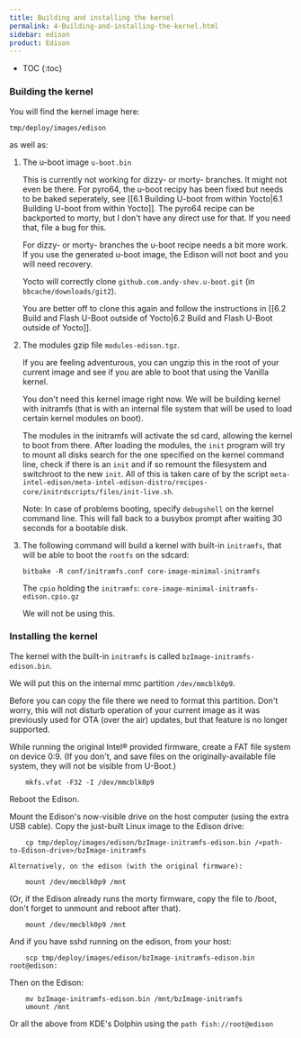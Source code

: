 ```yaml
---
title: Building and installing the kernel
permalink: 4-Building-and-installing-the-kernel.html
sidebar: edison
product: Edison
---
```

* TOC
{:toc}
### Building the kernel

You will find the kernel image here:

    tmp/deploy/images/edison

as well as:

 1. The u-boot image `u-boot.bin`

    This is currently not working for dizzy- or morty- branches. It might not even be there. For pyro64, the u-boot recipy has been fixed but needs to be baked seperately, see [[6.1 Building U-boot from within Yocto|6.1 Building U-boot from within Yocto]]. The pyro64 recipe can be backported to morty, but I don't have any direct use for that. If you need that, file a bug for this.

    For dizzy- or morty- branches the u-boot recipe needs a bit more work. If you use the generated u-boot image, the Edison will not boot and you will need recovery. 

    Yocto will correctly clone `github.com.andy-shev.u-boot.git` (in `bbcache/downloads/git2`). 

    You are better off to clone this again and follow the instructions in [[6.2 Build and Flash U-Boot outside of Yocto|6.2 Build and Flash U-Boot outside of Yocto]].

 2. The modules gzip file `modules-edison.tgz`.

    If you are feeling adventurous, you can ungzip this in the root of your current image and see if you are able to boot that using the Vanilla kernel.

    You don't need this kernel image right now. We will be building kernel with initramfs (that is with an internal file system that will be used to load certain kernel modules on boot).

    The modules in the initramfs will activate the sd card, allowing the kernel to boot from there. After loading the modules, the `init` program will try to mount all disks search for the one specified on the kernel command line, check if there is an `init` and if so remount the filesystem and switchroot to the new `init`. All of this is taken care of by the script `meta-intel-edison/meta-intel-edison-distro/recipes-core/initrdscripts/files/init-live.sh`.

    Note: In case of problems booting, specify `debugshell` on the kernel command line. This will fall back to a busybox prompt after waiting 30 seconds for a bootable disk.

 3. The following command will build a kernel with built-in `initramfs`, that will be able to boot the `rootfs` on the sdcard:

        bitbake -R conf/initramfs.conf core-image-minimal-initramfs

    The `cpio` holding the `initramfs`: `core-image-minimal-initramfs-edison.cpio.gz`

    We will not be using this.

### Installing the kernel
The kernel with the built-in `initramfs` is called `bzImage-initramfs-edison.bin`.

We will put this on the internal mmc partition `/dev/mmcblk0p9`.

Before you can copy the file there we need to format this partition. Don't worry, this will not disturb operation of your current image as it was previously used for OTA (over the air) updates, but that feature is no longer supported. 

While running the original Intel® provided firmware, create a FAT file system on device 0:9. (If you don't, and save files on the originally-available file system, they will not be visible from U-Boot.)

        mkfs.vfat -F32 -I /dev/mmcblk0p9

Reboot the Edison.

Mount the Edison's now-visible drive on the host computer (using the extra USB cable). Copy the just-built Linux image to the Edison drive:

        cp tmp/deploy/images/edison/bzImage-initramfs-edison.bin /<path-to-Edison-drive>/bzImage-initramfs

    Alternatively, on the edison (with the original firmware):

        mount /dev/mmcblk0p9 /mnt

(Or, if the Edison already runs the morty firmware, copy the file to /boot, don't forget to unmount and reboot after that).

        mount /dev/mmcblk0p9 /mnt

And if you have sshd running on the edison, from your host:

        scp tmp/deploy/images/edison/bzImage-initramfs-edison.bin root@edison:

Then on the Edison:

        mv bzImage-initramfs-edison.bin /mnt/bzImage-initramfs
        umount /mnt

Or all the above from KDE's Dolphin using the `path fish://root@edison`


